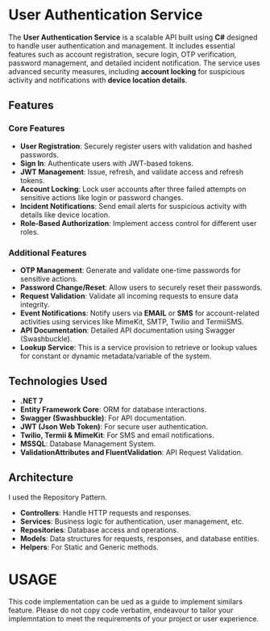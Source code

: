 # User Authentication Service

The **User Authentication Service** is a scalable API built using **C#** designed to handle user authentication and management. 
It includes essential features such as account registration, secure login, OTP verification, password management, and detailed incident notification. 
The service uses advanced security measures, including **account locking** for suspicious activity and notifications with **device location details**.


## Features

### Core Features
- **User Registration**: Securely register users with validation and hashed passwords.
- **Sign In**: Authenticate users with JWT-based tokens.
- **JWT Management**: Issue, refresh, and validate access and refresh tokens.
- **Account Locking**: Lock user accounts after three failed attempts on sensitive actions like login or password changes.
- **Incident Notifications**: Send email alerts for suspicious activity with details like device location.
- **Role-Based Authorization**: Implement access control for different user roles.

### Additional Features
- **OTP Management**: Generate and validate one-time passwords for sensitive actions.
- **Password Change/Reset**: Allow users to securely reset their passwords.
- **Request Validation**: Validate all incoming requests to ensure data integrity.
- **Event Notifications**: Notify users via **EMAIL** or **SMS** for account-related activities using services like MimeKit, SMTP, Twilio and TermiiSMS.
- **API Documentation**: Detailed API documentation using Swagger (Swashbuckle).
- **Lookup Service**: This is a service provision to retrieve or lookup values for constant or dynamic metadata/variable of the system.

## Technologies Used

- **.NET 7**
- **Entity Framework Core**: ORM for database interactions.
- **Swagger (Swashbuckle)**: For API documentation.
- **JWT (Json Web Token)**: For secure user authentication.
- **Twilio, Termii & MimeKit**: For SMS and email notifications.
- **MSSQL**: Database Management System.
- **ValidationAttributes and FluentValidation**: API Request Validation.

## Architecture
I used the Repository Pattern.

- **Controllers**: Handle HTTP requests and responses.
- **Services**: Business logic for authentication, user management, etc.
- **Repositories**: Database access and operations.
- **Models**: Data structures for requests, responses, and database entities.
- **Helpers**: For Static and Generic methods.

# USAGE
This code implementation can be ued as a guide to implement similars feature. Please do not copy code verbatim, endeavour to tailor your implemntation
to meet the requirements of your project or user experience.

